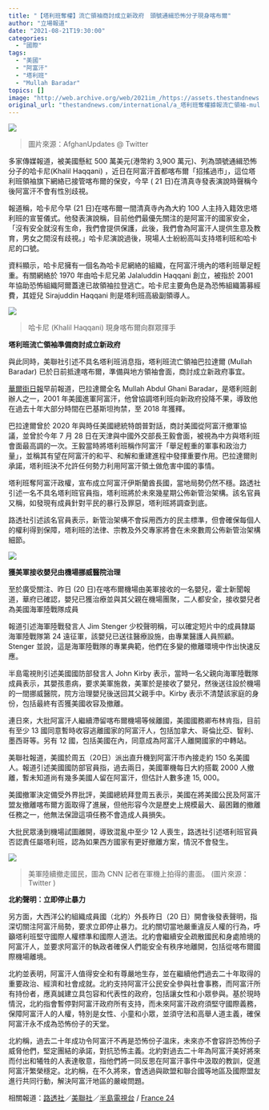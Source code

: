 ```yaml
---
title: "【塔利班奪權】流亡領袖商討成立新政府　頭號通緝恐怖分子現身喀布爾"
author: "立場報道"
date: "2021-08-21T19:30:00"
categories:
  - "國際"
tags:
  - "美國"
  - "阿富汗"
  - "塔利班"
  - "Mullah Baradar"
topics: []
image: "http://web.archive.org/web/2021im_/https://assets.thestandnews.com/media/photos/14-14_copy.png"
original_url: "thestandnews.com/international/a_塔利班奪權據報流亡領袖-mullah-baradar-抵喀布爾-數周內公佈新管治架構"
---
```

![](http://web.archive.org/web/2021im_/https://assets.thestandnews.com/media/photos/14-14_copy.png)
> 圖片來源：AfghanUpdates @ Twitter

多家傳媒報道，被美國懸紅 500 萬美元(港幣約 3,900 萬元)、列為頭號通緝恐怖分子的哈卡尼(Khalil Haqqani) ，近日在阿富汗首都喀布爾「招搖過市」，​這位​​​​塔利班領袖旗下網絡已接管喀布爾的保安，今早 ( 21 日)在清真寺發表演說時聲稱今後阿富汗不會有性別歧視。

報道稱，哈卡尼今早 (21 日)在喀布爾一間清真寺內為大約 100 人主持入籍效忠塔利班的宣誓儀式。他發表演說稱，目前他們最優先關注的是阿富汗的國家安全，「沒有安全就沒有生命，我們會提供保護，此後，我們會為阿富汗人提供生意及教育，男女之間沒有歧視。」哈卡尼演說過後，現場人士紛紛高叫支持塔利班和哈卡尼的口號。

資料顯示，哈卡尼擁有一個名為哈卡尼網絡的組織，在阿富汗境內的塔利班舉足輕重。有關網絡於 1970 年由哈卡尼兄弟 Jalaluddin Haqqani 創立，被指於 2001 年協助恐怖組織阿爾蓋達已故領袖拉登逃亡。哈卡尼主要角色是為恐怖組織籌募經費，其姪兒 Sirajuddin Haqqani 則是塔利班高級副領導人。

![](http://web.archive.org/web/2021im_/https://assets.thestandnews.com/media/photos/Khalil-Haqqani.jpg)
> 哈卡尼 (Khalil Haqqani) 現身喀布爾向群眾揮手

**塔利班流亡領袖準備商討成立新政府**

與此同時，美聯社引述不具名塔利班消息指，塔利班流亡領袖巴拉達爾 (Mullah Baradar) 已於日前抵達喀布爾，準備與地方領袖會面，商討成立新政府事宜。

[華爾街日報](http://web.archive.org/web/20211229132515/https://www.wsj.com/articles/a-taliban-leader-emerges-hunted-jailed-and-now-free-11629154710)早前報道，巴拉達爾全名 Mullah Abdul Ghani Baradar，是塔利班創辦人之一，2001 年美國進軍阿富汗，他曾協調塔利班向新政府投降不果，導致他在過去十年大部分時間在巴基斯坦拘禁，至 2018 年獲釋。

巴拉達爾曾於 2020 年與時任美國總統特朗普對話，商討美國從阿富汗撤軍協議，並曾於今年 7 月 28 日在天津與中國外交部長王毅會面，被視為中方與塔利班會面最高調的一次。王毅當時將塔利班稱作阿富汗「舉足輕重的軍事和政治力量」，並稱其有望在阿富汗的和平、和解和重建進程中發揮重要作用。巴拉達爾則承諾，塔利班決不允許任何勢力利用阿富汗領土做危害中國的事情。

塔利班奪阿富汗政權，宣布成立阿富汗伊斯蘭酋長國，當地局勢仍然不穩。路透社引述一名不具名塔利班官員指，塔利班將於未來幾星期公佈新管治架構。該名官員又稱，如發現有成員針對平民的暴行及罪惡，塔利班將調查到底。

路透社引述該名官員表示，新管治架構不會採用西方的民主標準，但會確保每個人的權利得到保障，塔利班的法律、宗教及外交專家將會在未來數周公佈新管治架構細節。

![](http://web.archive.org/web/2021im_/https://assets.thestandnews.com/media/photos/baby.png)

**獲美軍接收嬰兒由機場挪威醫院治理**

至於廣受關注、昨日 (20 日)在喀布爾機場由美軍接收的一名嬰兒，霍士新聞報道，華府已確認，嬰兒已獲治療並與其父親在機場團聚，二人都安全，接收嬰兒者為美國海軍陸戰隊成員

報道引述海軍陸戰發言人 Jim Stenger 少校聲明稱，可以確定短片中的成員隸屬海軍陸戰隊第 24 遠征軍，該嬰兒已送往醫療設施，由專業醫護人員照顧。Stenger 並說，這是海軍陸戰隊的專業典範，他們在多變的撤離環境中作出快速反應。

半島電視則引述美國國防部發言人 John Kirby 表示，當時一名父親向海軍陸戰隊成員表示，其嬰孩患病，要求美軍施救，美軍於是接收了嬰兒，然後送往設於機場的一間挪威醫院，院方治理嬰兒後送回其父親手中。Kirby 表示不清楚該家庭的身份，包括最終有否獲美國收容及撤離。

連日來，大批阿富汗人繼續滯留喀布爾機場等候離國，美國國務卿布林肯指，目前有至少 13 國同意暫時收容逃離國家的阿富汗人，包括加拿大、哥倫比亞、智利、墨西哥等。另有 12 國，包括美國在內，同意成為阿富汗人離開國家的中轉站。

美聯社報道，美國於周五（20日）派出直升機到阿富汗市內接走約 150 名美國人。報道引述美國國防部官員指，過去兩日，美國軍機每日大約搭載 2000 人撤離，暫未知道尚有幾多美國人留在阿富汗，但估計人數多達 15, 000。

美國撤軍決定備受外界批評，美國總統拜登周五表示，美國在將美國公民及阿富汗盟友撤離喀布爾方面取得了進展，但他形容今次是歷史上規模最大、最困難的撤離任務之一，他無法保證這項任務不會造成人員損失。

大批民眾湧到機場試圖離開，導致混亂中至少 12 人喪生，路透社引述塔利班官員否認責任屬塔利班，認為如果西方國家有更好撤離方案，情況不會發生。

![](http://web.archive.org/web/2021im_/https://assets.thestandnews.com/media/photos/WhatsApp_Image_2021-08-21_at_7.26.58_PM.jpeg)
> 美軍陸續撤走國民，圖為 CNN 記者在軍機上拍得的畫面。 (圖片來源：Twitter )

**北約聲明：立即停止暴力**

另方面，大西洋公約組織成員國（北約）外長昨日（20 日）開會後發表聲明，指深切關注阿富汗局勢，要求立即停止暴力。北約關切當地嚴重違反人權的行為，呼籲塔利班堅守國際人權標準和國際人道法。北約會繼續安全疏散國民和身處險境的阿富汗人，並要求阿富汗的執政者確保人們能安全有秩序地離開，包括從喀布爾國際機場離境。

北約並表明，阿富汗人值得安全和有尊嚴地生存，並在繼續他們過去二十年取得的重要政治、經濟和社會成就。北約支持阿富汗公民安全參與社會事務，而阿富汗所有持份者，應真誠建立具包容和代表性的政府，包括讓女性和小眾參與。基於現時情況，北約指會暫停對阿富汗政府所有支持，而未來阿富汗政府須堅守國際義務，保障阿富汗人的人權，特別是女性、小童和小眾，並須守法和高舉人道主義，確保阿富汗永不成為恐怖份子的天堂。

北約稱，過去二十年成功令阿富汗不再是恐怖份子溫床，未來亦不會容許恐怖份子威脅他們，堅定團結的承諾，對抗恐怖主義。北約對過去二十年為阿富汗美好將來而付出和犧牲的人表達敬意，指他們將一同反思在阿富汗事件中汲取的教訓，促進阿富汗繁榮穩定。北約稱，在不久將來，會透過與歐盟和聯合國等地區及國際盟友進行共同行動，解決阿富汗地區的嚴峻問題。

相關報道：[路透社](http://web.archive.org/web/20211229132515/https://www.reuters.com/world/asia-pacific/taliban-vow-be-accountable-probe-reports-reprisals-afghanistan-2021-08-21/?fbclid=IwAR3jawD76M4VjWZRw_HGkpraniQbG59lDm-cHPGhLoWgYAhrrrSqui2jviI)／[美聯社](http://web.archive.org/web/20211229132515/https://apnews.com/article/joe-biden-middle-east-evacuations-kabul-11e1590d8f9976fae13e7ee83a6b193a)／[半島電視台](http://web.archive.org/web/20211229132515/https://www.aljazeera.com/news/2021/8/21/desperation-deepens-as-afghan-evacuations-falter?fbclid=IwAR0feFL4rMtjKX0SINZMIzOuBEUcRPyG04J1kGYjTrutvm-jkpIiEgL9LP8) / [France 24](http://web.archive.org/web/20211229132515/https://www.france24.com/en/live-news/20210821-taliban-co-founder-baradar-in-kabul-for-talks-to-set-up-government)